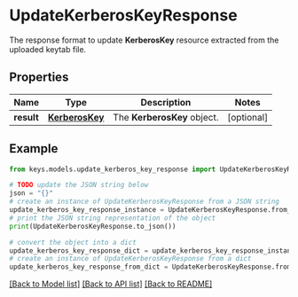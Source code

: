 # UpdateKerberosKeyResponse

The response format to update __KerberosKey__ resource extracted from the uploaded keytab file.

## Properties

Name | Type | Description | Notes
------------ | ------------- | ------------- | -------------
**result** | [**KerberosKey**](KerberosKey.md) | The __KerberosKey__ object. | [optional] 

## Example

```python
from keys.models.update_kerberos_key_response import UpdateKerberosKeyResponse

# TODO update the JSON string below
json = "{}"
# create an instance of UpdateKerberosKeyResponse from a JSON string
update_kerberos_key_response_instance = UpdateKerberosKeyResponse.from_json(json)
# print the JSON string representation of the object
print(UpdateKerberosKeyResponse.to_json())

# convert the object into a dict
update_kerberos_key_response_dict = update_kerberos_key_response_instance.to_dict()
# create an instance of UpdateKerberosKeyResponse from a dict
update_kerberos_key_response_from_dict = UpdateKerberosKeyResponse.from_dict(update_kerberos_key_response_dict)
```
[[Back to Model list]](../README.md#documentation-for-models) [[Back to API list]](../README.md#documentation-for-api-endpoints) [[Back to README]](../README.md)



